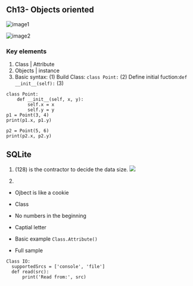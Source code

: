 ## Ch13- Objects oriented
![image1](https://raw.githubusercontent.com/YChanHuang/UploadedPic/master/20201014122956.png?token=AJ7JITHD6D6WHE3DHO5OF4K7Q3QXC)

![image2](https://raw.githubusercontent.com/YChanHuang/UploadedPic/master/20201014150630.png?token=AJ7JITGVM6TZSNHELU4GAGS7Q4DCQ)

### Key elements
1. Class | Attribute
2. Objects | instance
3. Basic syntax:
(1) Build Class: `class Point:`
(2) Define initial fuction:`def __init__(self):`
(3)

```
class Point:
    def __init__(self, x, y):
        self.x = x
        self.y = y
p1 = Point(3, 4)
print(p1.x, p1.y)

p2 = Point(5, 6)
print(p2.x, p2.y)
```

## SQLite

1. (128) is the contractor to decide the data size.
![](https://raw.githubusercontent.com/YChanHuang/UploadedPic/master/20201014180143.png?token=AJ7JITGHTSYUO3YJGEW5Y4S7Q4XTK)

2. 



- Ojbect is like a cookie
- Class
- No numbers in the beginning
- Captial letter

- Basic example `Class.Attribute()`
- Full sample
```
Class IO:
  supportedSrcs = ['console', 'file']
  def read(src):
      print('Read from:', src)
```
